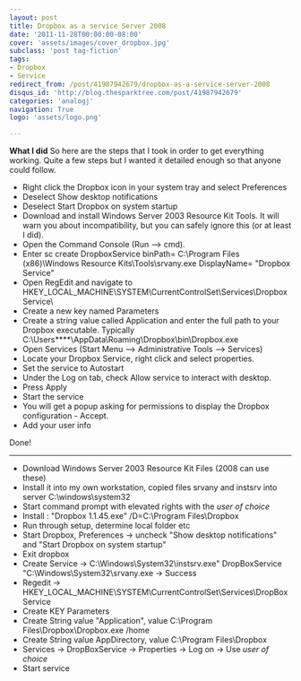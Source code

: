 ```yaml
---
layout: post
title: Dropbox as a service Server 2008
date: '2011-11-28T00:00:00-08:00'
cover: 'assets/images/cover_dropbox.jpg'
subclass: 'post tag-fiction'
tags:
- Dropbox
- Service
redirect_from: /post/41987942679/dropbox-as-a-service-server-2008
disqus_id: 'http://blog.thesparktree.com/post/41987942679'
categories: 'analogj'
navigation: True
logo: 'assets/logo.png'

---
```


**What I did**
So here are the steps that I took in order to get everything working. Quite a few steps but I wanted it detailed enough so that anyone could follow.

- Right click the Dropbox icon in your system tray and select Preferences
- Deselect Show desktop notifications
- Deselect Start Dropbox on system startup
- Download and install Windows Server 2003 Resource Kit Tools. It will warn you about incompatibility, but you can safely ignore this (or at least I did).
- Open the Command Console (Run –&gt; cmd).
- Enter sc create DropboxService binPath= C:\Program Files (x86)\Windows Resource Kits\Tools\srvany.exe DisplayName= "Dropbox Service"
- Open RegEdit and navigate to HKEY_LOCAL_MACHINE\SYSTEM\CurrentControlSet\Services\DropboxService\
- Create a new key named Parameters
- Create a string value called Application and enter the full path to your Dropbox executable. Typically C:\Users\****\AppData\Roaming\Dropbox\bin\Dropbox.exe
- Open Services (Start Menu –&gt; Administrative Tools –&gt; Services)
- Locate your Dropbox Service, right click and select properties.
- Set the service to Autostart
- Under the Log on tab, check Allow service to interact with desktop.
- Press Apply
- Start the service
- You will get a popup asking for permissions to display the Dropbox configuration - Accept.
- Add your user info

Done!

<hr>

- Download Windows Server 2003 Resource Kit Files (2008 can use these)
- Install it into my own workstation, copied files srvany and instsrv into server C:\windows\system32
- Start command prompt with elevated rights with the *user of choice*
- Install : "Dropbox 1.1.45.exe" /D=C:\Program Files\Dropbox
- Run through setup, determine local folder etc
- Start Dropbox, Preferences -&gt; uncheck "Show desktop notifications" and "Start Dropbox on system startup"
- Exit dropbox
- Create Service -&gt; C:\Windows\System32\instsrv.exe" DropBoxService "C:\Windows\System32\srvany.exe -&gt; Success
- Regedit -&gt; HKEY_LOCAL_MACHINE\SYSTEM\CurrentControlSet\Services\DropBoxService
- Create KEY Parameters
- Create String value "Application", value C:\Program Files\Dropbox\Dropbox.exe /home
- Create String value AppDirectory, value C:\Program Files\Dropbox
- Services -&gt; DropBoxService -&gt; Properties -&gt; Log on -&gt; Use *user of choice*
- Start service